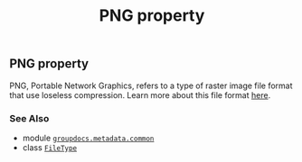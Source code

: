 ﻿---
title: PNG property
second_title: GroupDocs.Metadata for Python via .NET API References
description: 
type: docs
url: /python-net/groupdocs.metadata.common/filetype/png/
is_root: false
weight: 670
---

## PNG property


PNG, Portable Network Graphics, refers to a type of raster image file format that use loseless compression.
Learn more about this file format [here](https://wiki.fileformat.com/image/png/).

### See Also
* module [`groupdocs.metadata.common`](../../)
* class [`FileType`](/metadata/python-net/groupdocs.metadata.common/filetype)
